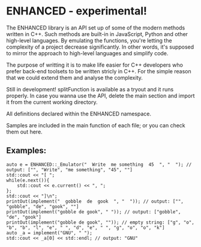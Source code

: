 # ENHANCED - experimental!

The ENHANCED library is an API set up of some of the modern methods written in C++. Such methods are built-in in JavaScript, Python and other high-level languages. By emulating the functions, you're letting the complexity of a project decrease significantly. In other words, it's supposed to mirror the approach to high-level languages and simplify code.

The purpose of writting it is to make life easier for C++ developers who prefer back-end toolsets to be written stricly in C++. For the simple reason that we could extend them and analyse the complexity.

Still in development! splitFunction is available as a tryout and it runs properly. In case you wanna use the API, delete the main section and import it from the current working directory.


All definitions declared within the ENHANCED namespace.

Samples are included in the main function of each file; or you can check them out here.

## Examples:


	auto e = ENHANCED::_Emulator("  Write  me something  45  ", "  "); // output: ["", "Write", "me something", "45", ""]
	std::cout << "[ ";
	while(e.next()){
		std::cout << e.current() << ", ";
	};
	std::cout << "]\n";
	printOut(implement("  gobble  de  gook  ", "  ")); // output: ["", "gobble", "de", "gook", ""]
	printOut(implement("gobble de gook", " ")); // output: ["gobble", "de", "gook"]
	printOut(implement("gobble de gook", "")); // empty string: ["g", "o", "b", "b", "l", "e", " ", "d", "e", " ", "g", "o", "o", "k"]
	auto _a = implement("GNU", " ");
	std::cout << _a[0] << std::endl; // output: "GNU"

